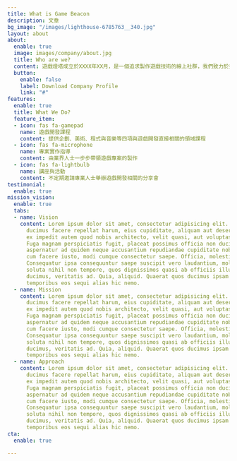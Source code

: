 ```yaml
---
title: What is Game Beacon
description: 文章
bg_image: "/images/lighthouse-6785763__340.jpg"
layout: about
about:
  enable: true
  image: images/company/about.jpg
  title: Who are we?
  content: 遊戲燈塔成立於XXXX年XX月，是一個追求製作遊戲技術的線上社群，我們致力於提供教學、組團、以及Know how分享等資源，讓以遊戲開發為志向的創作者能夠擁有更多切磋琢磨的機會。在社群草創的前兩年共完成14個專案，並於DC群組內舉辦10場以上由業界前輩主講的講座、分享會等形式的活動，幫助許多沒有遊戲開發經驗的朋友跨出夢想的第一步。社群內由８名幹部營運，多為資歷豐富的多年業界人士或獨立遊戲開發者，也有不少合作顧問出沒，因此涉獵的面向非常廣泛，歡迎所有有志於遊戲開發的同好共襄盛舉。
  button:
    enable: false
    label: Download Company Profile
    link: "#"
features:
  enable: true
  title: What We Do?
  feature_item:
  - icon: fas fa-gamepad
    name: 遊戲開發課程
    content: 提供企劃、美術、程式與音樂等四項與遊戲開發直接相關的領域課程
  - icon: fas fa-microphone
    name: 專案實作指導
    content: 由業界人士一步步帶領遊戲專案的製作
  - icon: fas fa-lightbulb
    name: 講座與活動
    content: 不定期邀請專業人士舉辦遊戲開發相關的分享會
testimonial:
  enable: true
mission_vision:
  enable: true
  tabs:
  - name: Vision
    content: Lorem ipsum dolor sit amet, consectetur adipisicing elit. Inventore nobis
      ducimus facere repellat harum, eius cupiditate, aliquam aut deserunt. Nemo illo
      ex impedit autem quod nobis architecto, velit quasi, aut voluptas porro natus.
      Fuga magnam perspiciatis fugit, placeat possimus officia non ducimus voluptatum
      aspernatur ad quidem neque accusantium repudiandae cupiditate nobis corporis,
      cum facere iusto, modi cumque consectetur saepe. Officia, molestiae tempore!
      Consequatur ipsa consequuntur saepe suscipit vero laudantium, mollitia, quaerat
      soluta nihil non tempore, quos dignissimos quasi ab officiis illum numquam quibusdam
      ducimus, veritatis ad. Quia, aliquid. Quaerat quos ducimus ipsam amet minus
      temporibus eos sequi alias hic nemo.
  - name: Mission
    content: Lorem ipsum dolor sit amet, consectetur adipisicing elit. Inventore nobis
      ducimus facere repellat harum, eius cupiditate, aliquam aut deserunt. Nemo illo
      ex impedit autem quod nobis architecto, velit quasi, aut voluptas porro natus.
      Fuga magnam perspiciatis fugit, placeat possimus officia non ducimus voluptatum
      aspernatur ad quidem neque accusantium repudiandae cupiditate nobis corporis,
      cum facere iusto, modi cumque consectetur saepe. Officia, molestiae tempore!
      Consequatur ipsa consequuntur saepe suscipit vero laudantium, mollitia, quaerat
      soluta nihil non tempore, quos dignissimos quasi ab officiis illum numquam quibusdam
      ducimus, veritatis ad. Quia, aliquid. Quaerat quos ducimus ipsam amet minus
      temporibus eos sequi alias hic nemo.
  - name: Approach
    content: Lorem ipsum dolor sit amet, consectetur adipisicing elit. Inventore nobis
      ducimus facere repellat harum, eius cupiditate, aliquam aut deserunt. Nemo illo
      ex impedit autem quod nobis architecto, velit quasi, aut voluptas porro natus.
      Fuga magnam perspiciatis fugit, placeat possimus officia non ducimus voluptatum
      aspernatur ad quidem neque accusantium repudiandae cupiditate nobis corporis,
      cum facere iusto, modi cumque consectetur saepe. Officia, molestiae tempore!
      Consequatur ipsa consequuntur saepe suscipit vero laudantium, mollitia, quaerat
      soluta nihil non tempore, quos dignissimos quasi ab officiis illum numquam quibusdam
      ducimus, veritatis ad. Quia, aliquid. Quaerat quos ducimus ipsam amet minus
      temporibus eos sequi alias hic nemo.
cta:
  enable: true

---
```

